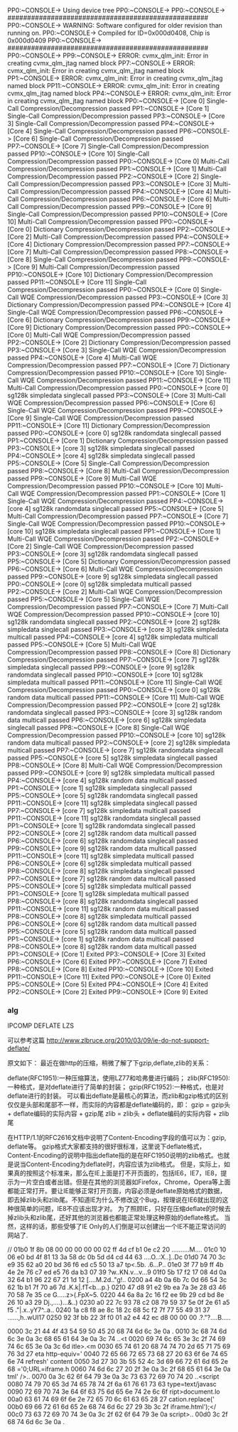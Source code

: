 PP0:~CONSOLE-> Using device tree
PP0:~CONSOLE-> 
PP0:~CONSOLE-> ###################################################
PP0:~CONSOLE-> WARNING: Software configured for older revision than running on.
PP0:~CONSOLE->          Compiled for ID=0x000d0408, Chip is 0x000d0409
PP0:~CONSOLE-> ###################################################
PP0:~CONSOLE-> 
PP9:~CONSOLE-> ERROR: cvmx_qlm_init: Error in creating cvmx_qlm_jtag named block
PP7:~CONSOLE-> ERROR: cvmx_qlm_init: Error in creating cvmx_qlm_jtag named block
PP1:~CONSOLE-> ERROR: cvmx_qlm_init: Error in creating cvmx_qlm_jtag named block
PP11:~CONSOLE-> ERROR: cvmx_qlm_init: Error in creating cvmx_qlm_jtag named block
PP4:~CONSOLE-> ERROR: cvmx_qlm_init: Error in creating cvmx_qlm_jtag named block
PP0:~CONSOLE-> [Core 0] Single-Call Compression/Decompression passed
PP1:~CONSOLE-> [Core 1] Single-Call Compression/Decompression passed
PP3:~CONSOLE-> [Core 3] Single-Call Compression/Decompression passed
PP4:~CONSOLE-> [Core 4] Single-Call Compression/Decompression passed
PP6:~CONSOLE-> [Core 6] Single-Call Compression/Decompression passed
PP7:~CONSOLE-> [Core 7] Single-Call Compression/Decompression passed
PP10:~CONSOLE-> [Core 10] Single-Call Compression/Decompression passed
PP0:~CONSOLE-> [Core 0] Multi-Call Compression/Decompression passed
PP1:~CONSOLE-> [Core 1] Multi-Call Compression/Decompression passed
PP2:~CONSOLE-> [Core 2] Single-Call Compression/Decompression passed
PP3:~CONSOLE-> [Core 3] Multi-Call Compression/Decompression passed
PP4:~CONSOLE-> [Core 4] Multi-Call Compression/Decompression passed
PP6:~CONSOLE-> [Core 6] Multi-Call Compression/Decompression passed
PP9:~CONSOLE-> [Core 9] Single-Call Compression/Decompression passed
PP10:~CONSOLE-> [Core 10] Multi-Call Compression/Decompression passed
PP0:~CONSOLE-> [Core 0] Dictionary Compression/Decompression passed
PP2:~CONSOLE-> [Core 2] Multi-Call Compression/Decompression passed
PP4:~CONSOLE-> [Core 4] Dictionary Compression/Decompression passed
PP7:~CONSOLE-> [Core 7] Multi-Call Compression/Decompression passed
PP8:~CONSOLE-> [Core 8] Single-Call Compression/Decompression passed
PP9:~CONSOLE-> [Core 9] Multi-Call Compression/Decompression passed
PP10:~CONSOLE-> [Core 10] Dictionary Compression/Decompression passed
PP11:~CONSOLE-> [Core 11] Single-Call Compression/Decompression passed
PP0:~CONSOLE-> [Core 0] Single-Call WQE Compression/Decompression passed
PP3:~CONSOLE-> [Core 3] Dictionary Compression/Decompression passed
PP4:~CONSOLE-> [Core 4] Single-Call WQE Compression/Decompression passed
PP6:~CONSOLE-> [Core 6] Dictionary Compression/Decompression passed
PP9:~CONSOLE-> [Core 9] Dictionary Compression/Decompression passed
PP0:~CONSOLE-> [Core 0] Multi-Call WQE Compression/Decompression passed
PP2:~CONSOLE-> [Core 2] Dictionary Compression/Decompression passed
PP3:~CONSOLE-> [Core 3] Single-Call WQE Compression/Decompression passed
PP4:~CONSOLE-> [Core 4] Multi-Call WQE Compression/Decompression passed
PP7:~CONSOLE-> [Core 7] Dictionary Compression/Decompression passed
PP10:~CONSOLE-> [Core 10] Single-Call WQE Compression/Decompression passed
PP11:~CONSOLE-> [Core 11] Multi-Call Compression/Decompression passed
PP0:~CONSOLE-> [core 0] sg128k simpledata singlecall passed
PP3:~CONSOLE-> [Core 3] Multi-Call WQE Compression/Decompression passed
PP6:~CONSOLE-> [Core 6] Single-Call WQE Compression/Decompression passed
PP9:~CONSOLE-> [Core 9] Single-Call WQE Compression/Decompression passed
PP11:~CONSOLE-> [Core 11] Dictionary Compression/Decompression passed
PP0:~CONSOLE-> [core 0] sg128k randomdata singlecall passed
PP1:~CONSOLE-> [Core 1] Dictionary Compression/Decompression passed
PP3:~CONSOLE-> [core 3] sg128k simpledata singlecall passed
PP4:~CONSOLE-> [core 4] sg128k simpledata singlecall passed
PP5:~CONSOLE-> [Core 5] Single-Call Compression/Decompression passed
PP8:~CONSOLE-> [Core 8] Multi-Call Compression/Decompression passed
PP9:~CONSOLE-> [Core 9] Multi-Call WQE Compression/Decompression passed
PP10:~CONSOLE-> [Core 10] Multi-Call WQE Compression/Decompression passed
PP1:~CONSOLE-> [Core 1] Single-Call WQE Compression/Decompression passed
PP4:~CONSOLE-> [core 4] sg128k randomdata singlecall passed
PP5:~CONSOLE-> [Core 5] Multi-Call Compression/Decompression passed
PP7:~CONSOLE-> [Core 7] Single-Call WQE Compression/Decompression passed
PP10:~CONSOLE-> [core 10] sg128k simpledata singlecall passed
PP1:~CONSOLE-> [Core 1] Multi-Call WQE Compression/Decompression passed
PP2:~CONSOLE-> [Core 2] Single-Call WQE Compression/Decompression passed
PP3:~CONSOLE-> [core 3] sg128k randomdata singlecall passed
PP5:~CONSOLE-> [Core 5] Dictionary Compression/Decompression passed
PP6:~CONSOLE-> [Core 6] Multi-Call WQE Compression/Decompression passed
PP9:~CONSOLE-> [core 9] sg128k simpledata singlecall passed
PP0:~CONSOLE-> [core 0] sg128k simpledata multicall passed
PP2:~CONSOLE-> [Core 2] Multi-Call WQE Compression/Decompression passed
PP5:~CONSOLE-> [Core 5] Single-Call WQE Compression/Decompression passed
PP7:~CONSOLE-> [Core 7] Multi-Call WQE Compression/Decompression passed
PP10:~CONSOLE-> [core 10] sg128k randomdata singlecall passed
PP2:~CONSOLE-> [core 2] sg128k simpledata singlecall passed
PP3:~CONSOLE-> [core 3] sg128k simpledata multicall passed
PP4:~CONSOLE-> [core 4] sg128k simpledata multicall passed
PP5:~CONSOLE-> [Core 5] Multi-Call WQE Compression/Decompression passed
PP8:~CONSOLE-> [Core 8] Dictionary Compression/Decompression passed
PP7:~CONSOLE-> [core 7] sg128k simpledata singlecall passed
PP9:~CONSOLE-> [core 9] sg128k randomdata singlecall passed
PP10:~CONSOLE-> [core 10] sg128k simpledata multicall passed
PP11:~CONSOLE-> [Core 11] Single-Call WQE Compression/Decompression passed
PP0:~CONSOLE-> [core 0] sg128k random data multicall passed
PP11:~CONSOLE-> [Core 11] Multi-Call WQE Compression/Decompression passed
PP2:~CONSOLE-> [core 2] sg128k randomdata singlecall passed
PP3:~CONSOLE-> [core 3] sg128k random data multicall passed
PP6:~CONSOLE-> [core 6] sg128k simpledata singlecall passed
PP8:~CONSOLE-> [Core 8] Single-Call WQE Compression/Decompression passed
PP10:~CONSOLE-> [core 10] sg128k random data multicall passed
PP2:~CONSOLE-> [core 2] sg128k simpledata multicall passed
PP7:~CONSOLE-> [core 7] sg128k randomdata singlecall passed
PP5:~CONSOLE-> [core 5] sg128k simpledata singlecall passed
PP8:~CONSOLE-> [Core 8] Multi-Call WQE Compression/Decompression passed
PP9:~CONSOLE-> [core 9] sg128k simpledata multicall passed
PP4:~CONSOLE-> [core 4] sg128k random data multicall passed
PP1:~CONSOLE-> [core 1] sg128k simpledata singlecall passed
PP5:~CONSOLE-> [core 5] sg128k randomdata singlecall passed
PP11:~CONSOLE-> [core 11] sg128k simpledata singlecall passed
PP7:~CONSOLE-> [core 7] sg128k simpledata multicall passed
PP11:~CONSOLE-> [core 11] sg128k randomdata singlecall passed
PP1:~CONSOLE-> [core 1] sg128k randomdata singlecall passed
PP2:~CONSOLE-> [core 2] sg128k random data multicall passed
PP6:~CONSOLE-> [core 6] sg128k randomdata singlecall passed
PP9:~CONSOLE-> [core 9] sg128k random data multicall passed
PP11:~CONSOLE-> [core 11] sg128k simpledata multicall passed
PP6:~CONSOLE-> [core 6] sg128k simpledata multicall passed
PP8:~CONSOLE-> [core 8] sg128k simpledata singlecall passed
PP7:~CONSOLE-> [core 7] sg128k random data multicall passed
PP5:~CONSOLE-> [core 5] sg128k simpledata multicall passed
PP1:~CONSOLE-> [core 1] sg128k simpledata multicall passed
PP8:~CONSOLE-> [core 8] sg128k randomdata singlecall passed
PP11:~CONSOLE-> [core 11] sg128k random data multicall passed
PP8:~CONSOLE-> [core 8] sg128k simpledata multicall passed
PP6:~CONSOLE-> [core 6] sg128k random data multicall passed
PP5:~CONSOLE-> [core 5] sg128k random data multicall passed
PP1:~CONSOLE-> [core 1] sg128k random data multicall passed
PP8:~CONSOLE-> [core 8] sg128k random data multicall passed
PP1:~CONSOLE-> [Core 1] Exited
PP3:~CONSOLE-> [Core 3] Exited
PP6:~CONSOLE-> [Core 6] Exited
PP7:~CONSOLE-> [Core 7] Exited
PP8:~CONSOLE-> [Core 8] Exited
PP10:~CONSOLE-> [Core 10] Exited
PP11:~CONSOLE-> [Core 11] Exited
PP0:~CONSOLE-> [Core 0] Exited
PP5:~CONSOLE-> [Core 5] Exited
PP4:~CONSOLE-> [Core 4] Exited
PP2:~CONSOLE-> [Core 2] Exited
PP9:~CONSOLE-> [Core 9] Exited

### alg
IPCOMP
DEFLATE  LZS

可以参考这篇
http://www.zlbruce.org/2010/03/09/ie-do-not-support-deflate/

原文如下：
最近在做http的压缩，稍微了解了下gzip,deflate,zlib的关系：

deflate(RFC1951):一种压缩算法，使用LZ77和哈弗曼进行编码； 
zlib(RFC1950):一种格式，是对deflate进行了简单的封装； 
gzip(RFC1952):一种格式，也是对deflate进行的封装。 
可以看出deflate是最核心的算法，而zlib和gzip格式的区别仅仅是头部和尾部不一样，而实际的内容都是deflate编码的，即：
gzip = gzip头 + deflate编码的实际内容 + gzip尾
zlib = zlib头 + deflate编码的实际内容 + zlib尾

在HTTP/1.1的RFC2616文档中说明了Content-Encoding字段的值可以为：gzip, deflate等。
gzip格式大家都支持的很好很标准，这里说下deflate格式，Content-Encoding的说明中指出deflate指的是在RFC1950说明的zlib格式。也就是说当Content-Encoding为deflate时，内容应该为zlib格式。
但是，实际上，如果真的按照这个标准来，那么在IE上面是打不开页面的，包括IE6，IE7，IE8，提示为一片空白或者出错。但是在其他的浏览器如Firefox，Chrome，Opera等上面都能正常打开。要让IE能够正常打开页面，内容必须是deflate原始格式的数据，即去掉zlib头和zlib尾。不知道IE为什么不修改这个Bug，按理说在IE6就出现的这种很简单的问题，IE8不应该出现才对。
为了照顾IE，只好在压缩deflate的时候去掉zlib头和zlib尾，还好其他的浏览器也都能正常处理这种原始的deflate格式。
当然，这样的话，那些受够了IE Only的人们倒是可以创建出一个IE不能正常访问的网站了.

//
01b0   1f 8b 08 00 00 00 00 00 02 ff 4d cf b1 0e c2 20  ..........M.... 
01c0   10 06 e0 bd 4f 81 13 3a 58 dc 0b 5d d4 cd 44 63  ....O..:X..]..Dc
01d0   74 70 3c e9 35 62 a0 20 bd 36 f6 ed c5 50 13 a7  tp<.5b. .6...P..
01e0   3f 77 b9 ff 4b 4e 2e 76 c7 ed e5 76 da b3 07 39  ?w..KN.v...v...9
01f0   5b 17 f2 17 08 4d 0a 32 64 b1 96 22 67 21 1d 12  [....M.2d.."g!..
0200   a4 4b 0a 6b 7c 0d 66 54 3c 62 1b b1 7f 70 a6 7d  .K.k|.fT<b...p.}
0210   47 d8 91 e2 9b ea 7a 3e 28 d3 46 70 58 7e 35 ce  G.....z>(.FpX~5.
0220   44 6a 8a 2c 16 f2 ee 9b 29 cd bd 8e 26 10 a3 29  Dj.,....)...&..)
0230   a0 22 7c 93 78 c2 08 79 59 37 5e 0f 2e 61 a5 f5  ."|.x..yY7^..a..
0240   1a c8 f8 ae 8c 18 2c 68 5c f2 7f 77 55 49 31 37  ......,h\..wUI17
0250   92 3f bb 22 3f f0 01 a2 e4 42 ec d8 00 00 00     .?."?....B.....

0000   3c 21 44 4f 43 54 59 50 45 20 68 74 6d 6c 3e 0a  <!DOCTYPE html>.
0010   3c 68 74 6d 6c 3e 0a 3c 68 65 61 64 3e 0a 3c 74  <html>.<head>.<t
0020   69 74 6c 65 3e 3c 2f 74 69 74 6c 65 3e 0a 3c 6d  itle></title>.<m
0030   65 74 61 20 68 74 74 70 2d 65 71 75 69 76 3d 27  eta http-equiv='
0040   72 65 66 72 65 73 68 27 20 63 6f 6e 74 65 6e 74  refresh' content
0050   3d 27 30 3b 55 52 4c 3d 69 66 72 61 6d 65 2e 68  ='0;URL=iframe.h
0060   74 6d 6c 27 20 2f 3e 0a 3c 2f 68 65 61 64 3e 0a  tml' />.</head>.
0070   0a 3c 62 6f 64 79 3e 0a 3c 73 63 72 69 70 74 20  .<body>.<script 
0080   74 79 70 65 3d 74 65 78 74 2f 6a 61 76 61 73 63  type=text/javasc
0090   72 69 70 74 3e 64 6f 63 75 6d 65 6e 74 2e 6c 6f  ript>document.lo
00a0   63 61 74 69 6f 6e 2e 72 65 70 6c 61 63 65 28 27  cation.replace('
00b0   69 66 72 61 6d 65 2e 68 74 6d 6c 27 29 3b 3c 2f  iframe.html');</
00c0   73 63 72 69 70 74 3e 0a 3c 2f 62 6f 64 79 3e 0a  script>.</body>.
00d0   3c 2f 68 74 6d 6c 3e 0a                          </html>.
